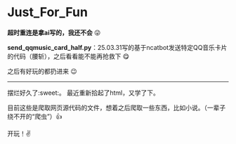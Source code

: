 # Just_For_Fun

**超时重连是拿ai写的，我还不会** :stuck_out_tongue_winking_eye:

**send_qqmusic_card_half.py**：25.03.31写的基于ncatbot发送特定QQ音乐卡片的代码（腰斩），之后看看能不能再抢救下 :yum:

之后有好玩的都扔进来 :wink:

---

摆烂好久了:sweet:。
最近重新拾起了html，又学了下。

目前这些是爬取网页源代码的文件，想着之后爬取一些东西，比如小说。（一辈子绕不开的“爬虫”）:thumbsup:

开玩！:v:
